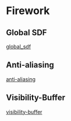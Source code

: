 # Firework

## Global SDF
[global_sdf](https://github.com/hipiPan/global_sdf)

## Anti-aliasing
[anti-aliasing](https://github.com/hipiPan/anti-aliasing)

## Visibility-Buffer
[visibility-buffer](https://github.com/hipiPan/visibility-buffer)